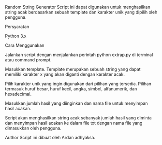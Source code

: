 Random String Generator
Script ini dapat digunakan untuk menghasilkan string acak berdasarkan sebuah template dan karakter unik yang dipilih oleh pengguna.

Persyaratan

Python 3.x

Cara Menggunakan

Jalankan script dengan menjalankan perintah python extrap.py di terminal atau command prompt.

Masukkan template. Template merupakan sebuah string yang dapat memiliki karakter x yang akan diganti dengan karakter acak.

Pilih karakter unik yang ingin digunakan dari pilihan yang tersedia. Pilihan termasuk huruf besar, huruf kecil, angka, simbol, alfanumerik, dan hexadecimal.

Masukkan jumlah hasil yang diinginkan dan nama file untuk menyimpan hasil acakan.

Script akan menghasilkan string acak sebanyak jumlah hasil yang diminta dan menyimpan hasil acakan ke dalam file txt dengan nama file yang dimasukkan oleh pengguna.

Author
Script ini dibuat oleh Ardan adhyaksa.
